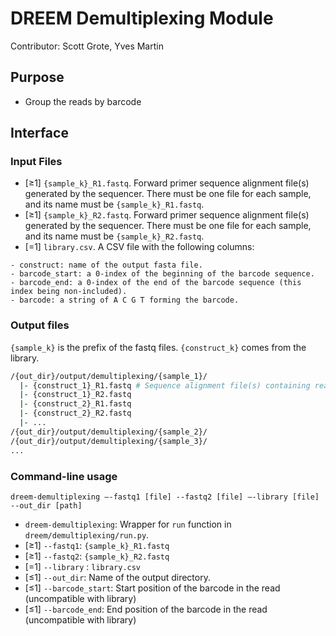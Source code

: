 # DREEM Demultiplexing Module
Contributor: Scott Grote, Yves Martin

## Purpose
- Group the reads by barcode

## Interface

### Input Files
- [≥1] ```{sample_k}_R1.fastq```. Forward primer sequence alignment file(s) generated by the sequencer. There must be one file for each sample, and its name must be ```{sample_k}_R1.fastq```.  
- [≥1] ```{sample_k}_R2.fastq```. Forward primer sequence alignment file(s) generated by the sequencer. There must be one file for each sample, and its name must be ```{sample_k}_R2.fastq```.  
- [=1] ```library.csv```. A CSV file with the following columns: 
```
- construct: name of the output fasta file.
- barcode_start: a 0-index of the beginning of the barcode sequence.
- barcode_end: a 0-index of the end of the barcode sequence (this index being non-included).
- barcode: a string of A C G T forming the barcode.
```
### Output files
`{sample_k}` is the prefix of the fastq files. `{construct_k}` comes from the library.
```bash
/{out_dir}/output/demultiplexing/{sample_1}/
  |- {construct_1}_R1.fastq # Sequence alignment file(s) containing reads from `{sample_1}_R1.fastq` with `barcode` of row `construct_1` as a barcode.
  |- {construct_1}_R2.fastq
  |- {construct_2}_R1.fastq
  |- {construct_2}_R2.fastq
  |- ...
/{out_dir}/output/demultiplexing/{sample_2}/
/{out_dir}/output/demultiplexing/{sample_3}/
...
```

### Command-line usage

```dreem-demultiplexing —-fastq1 [file] --fastq2 [file] —-library [file] --out_dir [path]```

- ```dreem-demultiplexing```: Wrapper for ```run``` function in ```dreem/demultiplexing/run.py```. 
- [≥1] `--fastq1`: ```{sample_k}_R1.fastq```
- [≥1] `--fastq2`: ```{sample_k}_R2.fastq```
- [=1] `--library` : ```library.csv```
- [≤1] `--out_dir`: Name of the output directory.
- [≤1] `--barcode_start`: Start position of the barcode in the read (uncompatible with library)
- [≤1] `--barcode_end`: End position of the barcode in the read (uncompatible with library)
